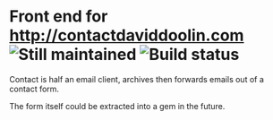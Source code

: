 
# Front end for http://contactdaviddoolin.com ![Still maintained](http://stillmaintained.com/jeffkreeftmeijer/stillmaintained.png "Still maintained") ![Build status](http://travis-ci.org/doolin/portfolio-project.png "Build status")

Contact is half an email client, archives then forwards
emails out of a contact form. 

The form itself could be extracted into a gem in the
future.